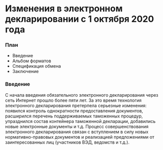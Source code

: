 # Изменения в электронном декларировании с 1 октября 2020 года


### План
 - Введение
 - Альбом форматов
 - Спецификация обмена
 - Заключение

### Введение
С начала введения обязательного электронного декларирования через сеть Интернет прошло более пяти лет. За это время технология электронного декларирования претерпела серьезные изменения: появился контроль однократности предоставления документов, расширился перечень поддерживаемых таможенных процедур, упразднился состав контейнера таможенной декларации, добавились новые электронные документы и т.д. Процесс совершенствования электронного декларирования связан с вступлением в силу новых нормативно-правовых документов и реализацией предложениями от заинтересованных лиц (участников ВЭД, ведомств и т.д.). 